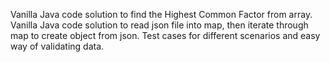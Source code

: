 Vanilla Java code solution to find the Highest Common Factor from array.
Vanilla Java code solution to read json file into map, then iterate through map to create object from json.
Test cases for different scenarios and easy way of validating data.
